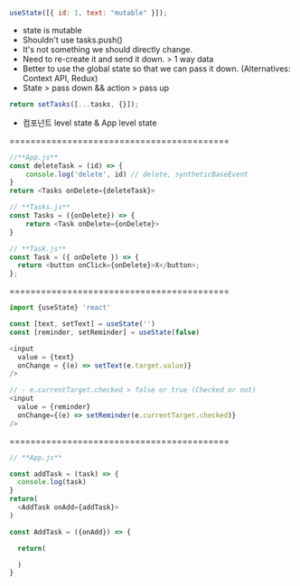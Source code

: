 ```js
useState([{ id: 1, text: "mutable" }]);
```

- state is mutable
- Shouldn't use tasks.push()
- It's not something we should directly change.
- Need to re-create it and send it down. > 1 way data
- Better to use the global state so that we can pass it down. (Alternatives: Context API, Redux)
- State > pass down && action > pass up

```js
return setTasks([...tasks, {}]);
```

- 컴포넌트 level state & App level state

==========================================

```js
//**App.js**
const deleteTask = (id) => {
    console.log('delete', id) // delete, syntheticBaseEvent
}
return <Tasks onDelete={deleteTask}>
```

```js
// **Tasks.js**
const Tasks = ({onDelete}) => {
    return <Task onDelete={onDelete}>
}
```

```js
// **Task.js**
const Task = ({ onDelete }) => {
  return <button onClick={onDelete}>X</button>;
};
```

==========================================

```js
import {useState} 'react'

const [text, setText] = useState('')
const [reminder, setReminder] = useState(false)

<input
  value = {text}
  onChange = {(e) => setText(e.target.value)}
/>

// - e.currentTarget.checked > false or true (Checked or not)
<input
  value = {reminder}
  onChange={(e) => setReminder(e.currentTarget.checked)}
/>
```

==========================================

```js
// **App.js**

const addTask = (task) => {
  console.log(task)
}
return(
  <AddTask onAdd={addTask}>
)
```

```js
const AddTask = ({onAdd}) => {

  return(

  )
}
```
